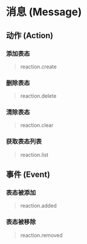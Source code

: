 # 消息 (Message)

## 动作 (Action)

### 添加表态

> reaction.create

### 删除表态

> reaction.delete

### 清除表态

> reaction.clear

### 获取表态列表

> reaction.list

## 事件 (Event)

### 表态被添加

> reaction.added

### 表态被移除

> reaction.removed